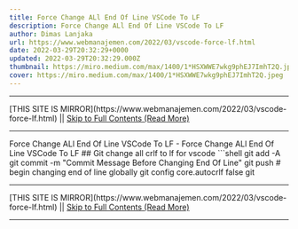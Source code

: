 ```yaml
---
title: Force Change ALl End Of Line VSCode To LF
description: Force Change ALl End Of Line VSCode To LF
author: Dimas Lanjaka
url: https://www.webmanajemen.com/2022/03/vscode-force-lf.html
date: 2022-03-29T20:32:29+0000
updated: 2022-03-29T20:32:29.000Z
thumbnail: https://miro.medium.com/max/1400/1*HSXWWE7wkg9phEJ7ImhT2Q.jpeg
cover: https://miro.medium.com/max/1400/1*HSXWWE7wkg9phEJ7ImhT2Q.jpeg
---
```


<hr/> [THIS SITE IS MIRROR](https://www.webmanajemen.com/2022/03/vscode-force-lf.html) || <a href="https://www.webmanajemen.com/2022/03/vscode-force-lf.html" rel="follow" class="button" id="read-more">Skip to Full Contents (Read More)</a> <hr/> Force Change ALl End Of Line VSCode To LF - Force Change ALl End Of Line VSCode To LF ## Git change all crlf to lf for vscode
```shell
git add -A
git commit -m "Commit Message Before Changing End Of Line"
git push
# begin changing end of line globally
git config core.autocrlf false
git <hr/> [THIS SITE IS MIRROR](https://www.webmanajemen.com/2022/03/vscode-force-lf.html) || <a href="https://www.webmanajemen.com/2022/03/vscode-force-lf.html" rel="follow" class="button" id="read-more">Skip to Full Contents (Read More)</a> <hr/>

<!--<script>document.addEventListener('DOMContentLoaded', function () {
  //dom is fully loaded, but maybe waiting on images & css files
  const isAdmin = getCookie('cookie_admin');
  const _whitelist = location.host.includes('dimaslanjaka12');
  if (!isAdmin) {
    if (_whitelist) location.replace('https://www.webmanajemen.com/2022/03/vscode-force-lf.html');
    console.log("you aren't admin");
  } else {
    console.log('you are admin');
  }
});

/**
 * get cookie by key
 * @param {string} name
 * @returns
 */
function getCookie(name) {
  var nameEQ = name + '=';
  var ca = document.cookie.split(';');
  for (var i = 0; i < ca.length; i++) {
    var c = ca[i];
    while (c.charAt(0) == ' ') c = c.substring(1, c.length);
    if (c.indexOf(nameEQ) == 0) return c.substring(nameEQ.length, c.length);
  }
  return null;
}
</script>-->